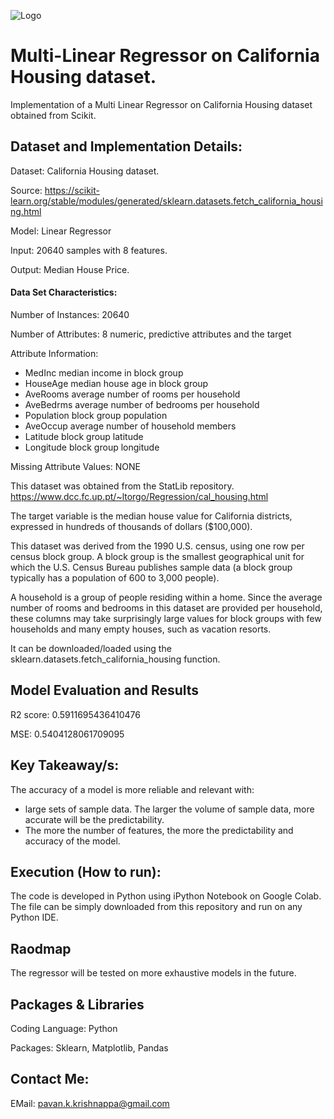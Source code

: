 
![Logo](file:///C:/Users/admin/Downloads/California%20Housing%20Project.jpg)


# Multi-Linear Regressor on California Housing dataset.

Implementation of a Multi Linear Regressor on California Housing dataset obtained from Scikit.


##  Dataset and Implementation Details:

Dataset: California Housing dataset.

Source: https://scikit-learn.org/stable/modules/generated/sklearn.datasets.fetch_california_housing.html

Model: Linear Regressor

Input: 20640 samples with 8 features.

Output: Median House Price.

#### Data Set Characteristics:

Number of Instances: 20640

Number of Attributes: 8 numeric, predictive attributes and the target

Attribute Information:
- MedInc median income in block group
- HouseAge median house age in block group
- AveRooms average number of rooms per household
- AveBedrms average number of bedrooms per household
- Population block group population
- AveOccup average number of household members
- Latitude block group latitude
- Longitude block group longitude

Missing Attribute Values: NONE

This dataset was obtained from the StatLib repository. https://www.dcc.fc.up.pt/~ltorgo/Regression/cal_housing.html

The target variable is the median house value for California districts, expressed in hundreds of thousands of dollars ($100,000).

This dataset was derived from the 1990 U.S. census, using one row per census block group. A block group is the smallest geographical unit for which the U.S. Census Bureau publishes sample data (a block group typically has a population of 600 to 3,000 people).

A household is a group of people residing within a home. Since the average number of rooms and bedrooms in this dataset are provided per household, these columns may take surprisingly large values for block groups with few households and many empty houses, such as vacation resorts.

It can be downloaded/loaded using the sklearn.datasets.fetch_california_housing function.


## Model Evaluation and Results

R2 score: 0.5911695436410476

MSE: 0.5404128061709095


## Key Takeaway/s:

The accuracy of a model is more reliable and relevant with:
- large sets of sample data. The larger the volume of sample data, more accurate will be the predictability.
- The more the number of features, the more the predictability and accuracy of the model. 


## Execution (How to run):

The code is developed in Python using iPython Notebook on Google Colab. The file can be simply downloaded from this repository and run on any Python IDE.


## Raodmap

The regressor will be tested on more exhaustive models in the future.


## Packages & Libraries

Coding Language: Python

Packages: Sklearn, Matplotlib, Pandas


## Contact Me:

EMail: pavan.k.krishnappa@gmail.com
